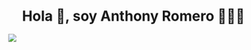 <div align="center">
<h1 align="center"> Hola 👋, soy Anthony Romero 👨🏻‍💻 </h1>
</div>
<img src="https://www.canva.com/design/DAFzonvt0dw/watch">

<!--
**AnthonyRomos/AnthonyRomos** is a ✨ _special_ ✨ repository because its `README.md` (this file) appears on your GitHub profile.

Here are some ideas to get you started:

- 🔭 I’m currently working on ...
- 🌱 I’m currently learning ...
- 👯 I’m looking to collaborate on ...
- 🤔 I’m looking for help with ...
- 💬 Ask me about ...
- 📫 How to reach me: ...
- 😄 Pronouns: ...
- ⚡ Fun fact: ...
-->
